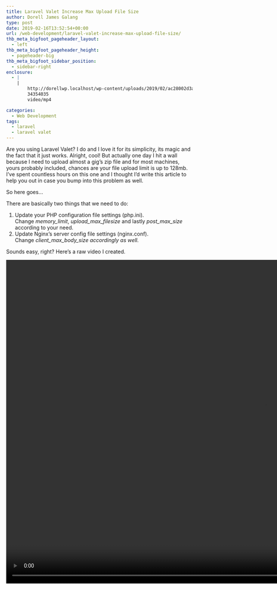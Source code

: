 ```yaml
---
title: Laravel Valet Increase Max Upload File Size
author: Dorell James Galang
type: post
date: 2019-02-16T13:52:54+00:00
url: /web-development/laravel-valet-increase-max-upload-file-size/
thb_meta_bigfoot_pageheader_layout:
  - left
thb_meta_bigfoot_pageheader_height:
  - pageheader-big
thb_meta_bigfoot_sidebar_position:
  - sidebar-right
enclosure:
  - |
    |
        http://dorellwp.localhost/wp-content/uploads/2019/02/ac28002d3abd42d98e7bed2f3dae74ae.mp4
        34354035
        video/mp4

categories:
  - Web Development
tags:
  - laravel
  - laravel valet
---
```


Are you using Laravel Valet? I do and I love it for its simplicity, its magic and the fact that it just works. Alright, cool! But actually one day I hit a wall because I need to upload almost a gig&#8217;s zip file and for most machines, yours probably included, chances are your file upload limit is up to 128mb. I&#8217;ve spent countless hours on this one and I thought I&#8217;d write this article to help you out in case you bump into this problem as well.

So here goes&#8230;

There are basically two things that we need to do:

1. Update your PHP configuration file settings (php.ini). Change *memory_limit*, *upload_max_filesize* and lastly *post_max_size* according to your need.
2. Update Nginx&#8217;s server config file settings (nginx.conf). Change *client_max_body_size accordingly as well.*

Sounds easy, right? Here&#8217;s a raw video I created.

<div style="width: 1400px;" class="wp-video">
  <!--[if lt IE 9]><![endif]--><video class="wp-video-shortcode" id="video-2001-1" width="1400" height="875" preload="metadata" controls="controls"><source type="video/mp4" src="http://dorellwp.localhost/wp-content/uploads/2019/02/ac28002d3abd42d98e7bed2f3dae74ae.mp4?_=1" />
  
  <a href="http://dorellwp.localhost/wp-content/uploads/2019/02/ac28002d3abd42d98e7bed2f3dae74ae.mp4">http://dorellwp.localhost/wp-content/uploads/2019/02/ac28002d3abd42d98e7bed2f3dae74ae.mp4</a></video>
</div>
